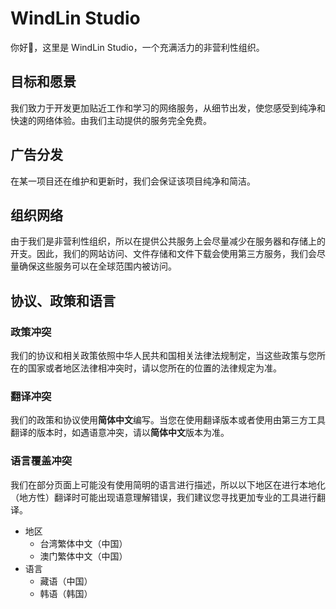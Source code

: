 # WindLin Studio
你好👋，这里是 WindLin Studio，一个充满活力的非营利性组织。

## 目标和愿景
我们致力于开发更加贴近工作和学习的网络服务，从细节出发，使您感受到纯净和快速的网络体验。由我们主动提供的服务完全免费。

## 广告分发
在某一项目还在维护和更新时，我们会保证该项目纯净和简洁。

## 组织网络
由于我们是非营利性组织，所以在提供公共服务上会尽量减少在服务器和存储上的开支。因此，我们的网站访问、文件存储和文件下载会使用第三方服务，我们会尽量确保这些服务可以在全球范围内被访问。

## 协议、政策和语言
### 政策冲突
我们的协议和相关政策依照中华人民共和国相关法律法规制定，当这些政策与您所在的国家或者地区法律相冲突时，请以您所在的位置的法律规定为准。
### 翻译冲突
我们的政策和协议使用**简体中文**编写。当您在使用翻译版本或者使用由第三方工具翻译的版本时，如遇语意冲突，请以**简体中文**版本为准。
### 语言覆盖冲突
我们在部分页面上可能没有使用简明的语言进行描述，所以以下地区在进行本地化（地方性）翻译时可能出现语意理解错误，我们建议您寻找更加专业的工具进行翻译。

- 地区
  - 台湾繁体中文（中国）
  - 澳门繁体中文（中国）
- 语言
  - 藏语（中国）
  - 韩语（韩国）
